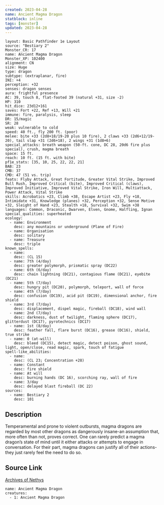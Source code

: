 ```yaml
---
created: 2023-04-28
name: Ancient Magma Dragon
statblock: inline
tags: [monster]
updated: 2023-04-28
---
```

```statblock
layout: Basic Pathfinder 1e Layout
source: "Bestiary 2"
Monster_CR: 17
name: Ancient Magma Dragon
Monster_XP: 102400
alignment: CN
size: Huge
type: dragon
subtype: (extraplanar, fire)
INI: +4
perception: +32
senses: dragon senses
aura: frightful presence
AC: 39, touch 8, flat-footed 39 (natural +31, size -2)
HP: 310
hit_dice: 23d12+161
saves: Fort +22, Ref +13, Will +21
immune: fire, paralysis, sleep
DR: 15/magic
SR: 28
weak: vulnerable to cold
speed: 40 ft., fly 200 ft. (poor)
melee: bite +33 (2d8+18/19-20 plus 10 fire), 2 claws +33 (2d6+12/19-20), tail slap +31 (2d6+18), 2 wings +31 (1d8+6)
special_attacks: breath weapon (50-ft. cone, DC 28, 20d6 fire plus special), crush, magma breath
space: 15 ft.
reach: 10 ft. (15 ft. with bite)
pf1e_stats: [35, 10, 25, 22, 22, 21]
BAB: 23
CMB: 37
CMD: 47 (51 vs. trip)
feats: Flyby Attack, Great Fortitude, Greater Vital Strike, Improved Bull Rush, Improved Critical (bite), Improved Critical (claws), Improved Initiative, Improved Vital Strike, Iron Will, Multiattack, Power Attack, Vital Strike
skills: Acrobatics +23, Climb +38, Escape Artist +23, Fly +18, Intimidate +31, Knowledge (planes) +32, Perception +32, Sense Motive +32, Sleight of Hand +23, Stealth +18, Survival +32, Swim +38
languages: Common, Draconic, Dwarven, Elven, Gnome, Halfling, Ignan
special_qualities: superheated
ecology:
  - name: Environment
    desc: any mountains or underground (Plane of Fire)
  - name: Organisation
    desc: solitary
  - name: Treasure
    desc: triple
known_spells:
  - name:
    desc: (CL 15)
  - name: 7th (4/day)
    desc: greater polymorph, prismatic spray (DC22)
  - name: 6th (6/day)
    desc: chain lightning (DC21), contagious flame (DC21), eyebite (DC21)
  - name: 5th (7/day)
    desc: hungry pit (DC20), polymorph, teleport, wall of force
  - name: 4th (7/day)
    desc: confusion (DC19), acid pit (DC19), dimensional anchor, fire shield
  - name: 3rd (7/day)
    desc: displacement, dispel magic, fireball (DC18), wind wall
  - name: 2nd (7/day)
    desc: darkness, dust of twilight, flaming sphere (DC17), glitterdust (DC17), pyrotechnics (DC17)
  - name: 1st (8/day)
    desc: feather fall, flare burst (DC16), grease (DC16), shield, true strike
  - name: 0 (at-will)
    desc: bleed (DC15), detect magic, detect poison, ghost sound, light, open/close, read magic, spark, touch of fatigue
spell-like_abilities:
  - name:
    desc: (CL 23; Concentration +28)
  - name: Constant
    desc: fire shield
  - name: At will
    desc: burning hands (DC 16), scorching ray, wall of fire
  - name: 3/day
    desc: delayed blast fireball (DC 22)
sources:
  - name: Bestiary 2
    desc: 101
```
## Description
Temperamental and prone to violent outbursts, magma dragons are regarded by most other dragons as dangerously insane-an assumption that, more often than not, proves correct. One can rarely predict a magma dragon’s state of mind until it either attacks or attempts to engage in conversation. For their part, magma dragons can justify all of their actions-they just rarely feel the need to do so.
## Source Link
[Archives of Nethys](https://aonprd.com/MonsterDisplay.aspx?ItemName=Ancient%20Magma%20Dragon)
```encounter-table
name: Ancient Magma Dragon
creatures:
  - 1: Ancient Magma Dragon
```
